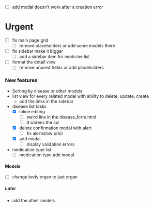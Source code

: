 - [ ] add modal doesn't work after a creation error


# Urgent
- [ ] fix main page grid
	- [ ] remove placeholders or add some models there
- [ ] fix sidebar make it bigger 
	- [ ]  add a sidebar item for medicine list
- [ ] format the detail view
	- [ ] remove unused fields or add placeholders
      
### New features
- Sorting by disease or other models
- list view for every related model with ability to delete, update, create
	- add the links in the sidebar
- disease list tasks
	 - [x]  inline editing
		 - [ ] weird line in the disease_form.html
		 - [ ] it widens the col
	 - [x] delete confirmation modal with alert
		 - [ ] fix alerts(low prio)
	 - [x] add modal
		 - [ ] display validation errors
- medication type list
	- [ ]  medication type add modal

#### Models
- [ ] change body organ to just organ
##### Later
* add the other models 